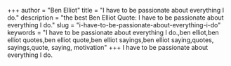 +++
author = "Ben Elliot"
title = "I have to be passionate about everything I do."
description = "the best Ben Elliot Quote: I have to be passionate about everything I do."
slug = "i-have-to-be-passionate-about-everything-i-do"
keywords = "I have to be passionate about everything I do.,ben elliot,ben elliot quotes,ben elliot quote,ben elliot sayings,ben elliot saying,quotes, sayings,quote, saying, motivation"
+++
I have to be passionate about everything I do.
